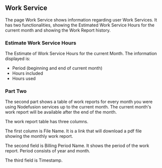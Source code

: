 ## Work Service


The page Work Service shows information regarding user Work Services.
It has two functionalities, showing the Estimated Work Service Hours for the current month and showing the Work Report history.



### Estimate Work Service Hours

The Estimate of Work Service Hours for the current Month.
The information displayed is:
  - Period (beginning and end of current month)
  - Hours included
  - Hours used


### Part Two

The second part shows a table of work reports for every month you were using Nodefusion services up to the current month. The current month's work report will be available after the end of the month.

The work report table has three columns.

The first column is File Name. It is a link that will download a pdf file showing the monthly work report.

The second field is Billing Period Name. It shows the period of the work report. Period consists of year and month.

The third field is Timestamp.